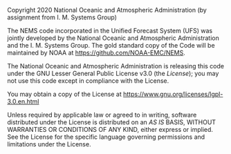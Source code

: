 Copyright 2020 National Oceanic and Atmospheric Administration (by assignment from I. M. Systems Group)
 
The NEMS code incorporated in the Unified Forecast System (UFS) was jointly developed by the National Oceanic and Atmospheric Administration and the I. M. Systems Group. The gold standard copy of the Code will be maintained by NOAA at https://github.com/NOAA-EMC/NEMS.
 
The National Oceanic and Atmospheric Administration is releasing this code under the GNU Lesser General Public License v3.0 (the *License*); you may not use this code except in compliance with the License. 

You may obtain a copy of the License at
  https://www.gnu.org/licenses/lgpl-3.0.en.html
 
Unless required by applicable law or agreed to in writing, software distributed under the License is distributed on an *AS IS* BASIS, WITHOUT WARRANTIES OR CONDITIONS OF ANY KIND, either express or implied. See the License for the specific language governing permissions and limitations under the License.
